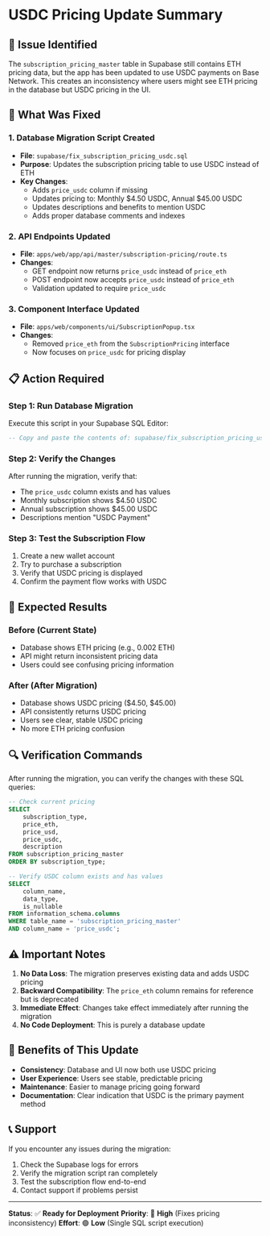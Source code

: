 # USDC Pricing Update Summary

## 🚨 **Issue Identified**
The `subscription_pricing_master` table in Supabase still contains ETH pricing data, but the app has been updated to use USDC payments on Base Network. This creates an inconsistency where users might see ETH pricing in the database but USDC pricing in the UI.

## 🔧 **What Was Fixed**

### 1. **Database Migration Script Created**
- **File**: `supabase/fix_subscription_pricing_usdc.sql`
- **Purpose**: Updates the subscription pricing table to use USDC instead of ETH
- **Key Changes**:
  - Adds `price_usdc` column if missing
  - Updates pricing to: Monthly $4.50 USDC, Annual $45.00 USDC
  - Updates descriptions and benefits to mention USDC
  - Adds proper database comments and indexes

### 2. **API Endpoints Updated**
- **File**: `apps/web/app/api/master/subscription-pricing/route.ts`
- **Changes**:
  - GET endpoint now returns `price_usdc` instead of `price_eth`
  - POST endpoint now accepts `price_usdc` instead of `price_eth`
  - Validation updated to require `price_usdc`

### 3. **Component Interface Updated**
- **File**: `apps/web/components/ui/SubscriptionPopup.tsx`
- **Changes**:
  - Removed `price_eth` from the `SubscriptionPricing` interface
  - Now focuses on `price_usdc` for pricing display

## 📋 **Action Required**

### **Step 1: Run Database Migration**
Execute this script in your Supabase SQL Editor:

```sql
-- Copy and paste the contents of: supabase/fix_subscription_pricing_usdc.sql
```

### **Step 2: Verify the Changes**
After running the migration, verify that:
- The `price_usdc` column exists and has values
- Monthly subscription shows $4.50 USDC
- Annual subscription shows $45.00 USDC
- Descriptions mention "USDC Payment"

### **Step 3: Test the Subscription Flow**
1. Create a new wallet account
2. Try to purchase a subscription
3. Verify that USDC pricing is displayed
4. Confirm the payment flow works with USDC

## 🎯 **Expected Results**

### **Before (Current State)**
- Database shows ETH pricing (e.g., 0.002 ETH)
- API might return inconsistent pricing data
- Users could see confusing pricing information

### **After (After Migration)**
- Database shows USDC pricing ($4.50, $45.00)
- API consistently returns USDC pricing
- Users see clear, stable USDC pricing
- No more ETH pricing confusion

## 🔍 **Verification Commands**

After running the migration, you can verify the changes with these SQL queries:

```sql
-- Check current pricing
SELECT 
    subscription_type,
    price_eth,
    price_usd,
    price_usdc,
    description
FROM subscription_pricing_master
ORDER BY subscription_type;

-- Verify USDC column exists and has values
SELECT 
    column_name,
    data_type,
    is_nullable
FROM information_schema.columns 
WHERE table_name = 'subscription_pricing_master' 
AND column_name = 'price_usdc';
```

## ⚠️ **Important Notes**

1. **No Data Loss**: The migration preserves existing data and adds USDC pricing
2. **Backward Compatibility**: The `price_eth` column remains for reference but is deprecated
3. **Immediate Effect**: Changes take effect immediately after running the migration
4. **No Code Deployment**: This is purely a database update

## 🚀 **Benefits of This Update**

- **Consistency**: Database and UI now both use USDC pricing
- **User Experience**: Users see stable, predictable pricing
- **Maintenance**: Easier to manage pricing going forward
- **Documentation**: Clear indication that USDC is the primary payment method

## 📞 **Support**

If you encounter any issues during the migration:
1. Check the Supabase logs for errors
2. Verify the migration script ran completely
3. Test the subscription flow end-to-end
4. Contact support if problems persist

---

**Status**: ✅ **Ready for Deployment**
**Priority**: 🔴 **High** (Fixes pricing inconsistency)
**Effort**: 🟢 **Low** (Single SQL script execution)

